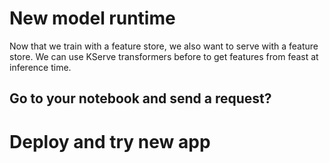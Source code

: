 # New model runtime

Now that we train with a feature store, we also want to serve with a feature store.
We can use KServe transformers before to get features from feast at inference time.

## Go to your notebook and send a request?

# Deploy and try new app
